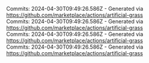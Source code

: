 Commits: 2024-04-30T09:49:26.586Z - Generated via https://github.com/marketplace/actions/artificial-grass
<br>
Commits: 2024-04-30T09:49:26.586Z - Generated via https://github.com/marketplace/actions/artificial-grass
<br>
Commits: 2024-04-30T09:49:26.586Z - Generated via https://github.com/marketplace/actions/artificial-grass
<br>
Commits: 2024-04-30T09:49:26.586Z - Generated via https://github.com/marketplace/actions/artificial-grass
<br>
